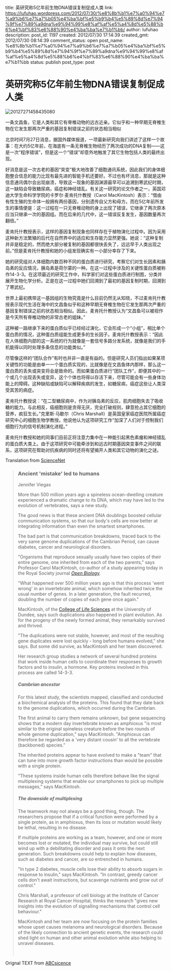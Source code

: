 title: 英研究称5亿年前生物DNA错误复制促成人类
link: https://lufuhao.wordpress.com/2012/07/30/%e8%8b%b1%e7%a0%94%e7%a9%b6%e7%a7%b05%e4%ba%bf%e5%b9%b4%e5%89%8d%e7%94%9f%e7%89%a9dna%e9%94%99%e8%af%af%e5%a4%8d%e5%88%b6%e4%bf%83%e6%88%90%e4%ba%ba%e7%b1%bb/
author: lufuhao
description: 
post_id: 1197
created: 2012/07/30 17:14:39
created_gmt: 2012/07/30 08:14:39
comment_status: open
post_name: %e8%8b%b1%e7%a0%94%e7%a9%b6%e7%a7%b05%e4%ba%bf%e5%b9%b4%e5%89%8d%e7%94%9f%e7%89%a9dna%e9%94%99%e8%af%af%e5%a4%8d%e5%88%b6%e4%bf%83%e6%88%90%e4%ba%ba%e7%b1%bb
status: publish
post_type: post

# 英研究称5亿年前生物DNA错误复制促成人类

![20127271458435080](http://lufuhao.files.wordpress.com/2012/07/20127271458435080_thumb.jpg)

一条文昌鱼，它是人类和其它有脊椎动物的远古近亲。它似乎和一种早期无脊椎生物在它发生那两次严重的基因复制错误之前的状态相当相似 

北京时间7月27日消息，据国外媒体报道，一项最新研究向我们讲述了这样一个故事：在大约5亿年前，在海底有一条无脊椎生物经历了两次成功的DNA复制——这是一次“程序错误”，但是这一个“错误”却意外地触发了其它生物包括人类的最终出现。 

好消息是这一次古老的基因“突变”极大地改善了细胞通讯系统，因此我们的身体细胞整合信息的能力比现有最先进的智能手机还要好。不过也有坏消息，那就是这种信息通讯偶尔会出现崩溃，导致这一现象的基因渊源最早可以追溯到寒武纪时期，这一缺陷会导致糖尿病，癌症和神经错乱。有关这一研究的论文作者之一，英国邓迪大学生命科学学院的卡罗尔·麦肯托什教授（Carol MacKintosh）表示：“借由有性生殖的生命体一般拥有两份基因，分别遗传自父方和母方。而在5亿年前所发生的事情便是：这一过程在一只无脊椎动物的身上出现了错误，它继承了两次原本应当只继承一次的基因组。而在后来的几代中，这一错误反复发生，基因数量再次翻倍。” 

麦肯托什教授表示，这样的基因复制现象也同样存在于植物演化过程中。因为采用这种新方法繁殖的后代在自然界中的适应和生存能力显然更强。她说：“这种复制并非是稳定的，然而绝大部分被复制的基因都很快丢失了，远远早于人类出现之前。”但是麦肯托什教授和她的小组发现确实有一小部分幸存了下来。 

她的研究组对人体细胞内数百种不同的蛋白质进行研究，考察它们对生长因素和胰岛素的反应情况，胰岛素是荷尔蒙的一种。在这一过程中涉及的关键性蛋白质被称作14-3-3。在这项最近的研究工作中，科学家们对这些蛋白质进行制图，分类并展开生物化学分析。正是在这一过程中她们回溯到了最初的基因复制时期，回溯到了寒武纪。 

世界上最初携带这一基因组的生物究竟是什么目前仍然无从知晓，不过麦肯托什教授表示现代生活在海中的文昌鱼似乎和这种早期无脊椎生物在它发生那两次严重的基因复制错误之前的状态相当相似。因此，麦肯托什教授认为“文昌鱼可以被视作是今天所有脊椎动物的非常古老的姐妹。” 

这种被一路继承下来的蛋白质似乎已经经过演化，它会形成一个“小组”，相比单个蛋白质的情况，这种蛋白质组能生成更多的生长因子。麦肯托什教授表示：“因此在人体细胞内部的这一系统的行为就像是一套信号多路分发系统，就像是我们的手机能得以同时处理多条信息的功能类似。” 

尽管像这样的“团队合作”有时也并非一直是有益的。但是研究人员们指出如果某项关键性的功能是由单一一个蛋白质实现的，比就像是在文昌鱼体内那样，那么这一蛋白质的丢失或突变将会是致命的。而如果蛋白质进行“团队工作”，即便其中的一个或几个出现丢失或变异，这个个体也将得以存活下来，尽管可能会有一些身体功能上的障碍。这种缺陷或缺陷可以解释疾病的发生，如糖尿病，癌症这些让人类深受其苦的病症。 

麦肯托什教授说：“在二型糖尿病中，作为对胰岛素的反应，肌肉细胞失去了吸收糖的能力。与此相反，癌细胞则是贪得无厌，完全打破规则，肆意抢占其它细胞的营养，疯狂生长。”克里斯·马歇尔（Chris Marshall）是英国皇家癌症医院所属癌症研究中心的细胞生物学教授。他说他认为这项研究工作“加深了人们对于控制我们细胞行为的信号机制演化进程。” 

麦肯托什教授和她的同事们目前正将注意力集中在一种能引起黑色素瘤和神经错乱的蛋白质大类上。由于这项研究中可能牵涉到和远古时期基因突变事件之间的联系，这项研究在帮助对抗疾病的同时还将有望揭开人类和其它动物的演化之谜。 

Translation from [ScienceNet](http://news.sciencenet.cn/htmlnews/2012/7/267461.shtm)

> ### Ancient 'mistake' led to humans
> 
> Jennifer Viegas
> 
> More than 500 million years ago a spineless ocean-dwelling creature experienced a dramatic change to its DNA, which may have led to the evolution of vertebrates, says a new study. 
> 
> The good news is that these ancient DNA doublings boosted cellular communication systems, so that our body's cells are now better at integrating information than even the smartest smartphones. 
> 
> The bad part is that communication breakdowns, traced back to the very same genome duplications of the Cambrian Period, can cause diabetes, cancer and neurological disorders. 
> 
> "Organisms that reproduce sexually usually have two copies of their entire genome, one inherited from each of the two parents," says Professor Carol MacKintosh, co-author of a study appearing today in the Royal Society journal _[Open Biology](http://dx.doi.org/10.1098/rsob.120103)_. 
> 
> "What happened over 500 million years ago is that this process 'went wrong' in an invertebrate animal, which somehow inherited twice the usual number of genes. In a later generation, the fault recurred, doubling the number of copies of each gene once again." 
> 
> MacKintosh, of the [College of Life Sciences](http://www.lifesci.dundee.ac.uk/) at the University of Dundee, says such duplications also happened in plant evolution. As for the progeny of the newly formed animal, they remarkably survived and thrived. 
> 
> "The duplications were not stable, however, and most of the resulting gene duplicates were lost quickly - long before humans evolved," she says. But some did survive, as MacKintosh and her team discovered. 
> 
> Her research group studies a network of several hundred proteins that work inside human cells to coordinate their responses to growth factors and to insulin, a hormone. Key proteins involved in this process are called 14-3-3. 
> 
> ##### Cambrian ancestor
> 
> For this latest study, the scientists mapped, classified and conducted a biochemical analysis of the proteins. This found that they date back to the genome duplications, which occurred during the Cambrian. 
> 
> The first animal to carry them remains unknown, but gene sequencing shows that a modern day invertebrate known as amphioxus "is most similar to the original spineless creature before the two rounds of whole genome duplication," says MacKintosh. "Amphioxus can therefore be regarded as a 'very distant cousin' to all the vertebrate (backboned) species." 
> 
> The inherited proteins appear to have evolved to make a "team" that can tune into more growth factor instructions than would be possible with a single protein. 
> 
> "These systems inside human cells therefore behave like the signal multiplexing systems that enable our smartphones to pick up multiple messages," says MacKintosh. 
> 
> ##### The downside of multiplexing
> 
> The teamwork may not always be a good thing, though. The researchers propose that if a critical function were performed by a single protein, as in amphioxus, then its loss or mutation would likely be lethal, resulting in no disease. 
> 
> If multiple proteins are working as a team, however, and one or more becomes lost or mutated, the individual may survive, but could still wind up with a debilitating disorder and pass it onto the next generation. Such breakdowns could help to explain how diseases, such as diabetes and cancer, are so entrenched in humans. 
> 
> "In type 2 diabetes, muscle cells lose their ability to absorb sugars in response to insulin," says MacKintosh. "In contrast, greedy cancer cells don't await instructions, but scavenge nutrients and grow out of control." 
> 
> Chris Marshall, a professor of cell biology at the Institute of Cancer Research at Royal Cancer Hospital, thinks the research "gives new insights into the evolution of signalling mechanisms that control cell behaviour." 
> 
> MacKintosh and her team are now focusing on the protein families whose upset causes melanoma and neurological disorders. Because of the likely connection to ancient genetic events, the research could shed light on human and other animal evolution while also helping to unravel diseases. 
> 
>  

Orignal TEXT from [ABCsicence](http://www.abc.net.au/science/articles/2012/07/25/3553449.htm)